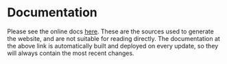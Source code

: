 # Documentation

Please see the online docs [here](https://bsamseth.github.io/thesis). These are
the sources used to generate the website, and are not suitable for reading
directly. The documentation at the above link is automatically built and
deployed on every update, so they will always contain the most recent changes.
